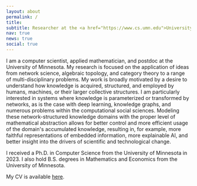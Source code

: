 ```yaml
---
layout: about
permalink: /
title: 
subtitle: Researcher at the <a href="https://www.cs.umn.edu">University of Minnesota</a>.
nav: true
news: true
social: true
---
```


I am a computer scientist, applied mathematician, and postdoc at the University of Minnesota. My research is focused on the application of ideas from network science, algebraic topology, and category theory to a range of multi-disciplinary problems. 
My work is broadly motivated by a desire to understand how knowledge is acquired, structured, and employed by humans, machines, or their larger collective structures.
I am particularly interested in systems where knowledge is parameterized or transformed by networks, as is the case with deep learning, knowledge graphs, and numerous problems within the computational social sciences. Modeling these network-structured knowledge domains with the proper level of mathematical abstraction allows for better control and more efficient usage of the domain's accumulated knowledge, resulting in, for example, more faithful representations of embedded information, more explainable AI, and better insight into the drivers of scientific and technological change.

I received a Ph.D. in Computer Science from the University of Minnesota in 2023. I also hold B.S. degrees in Mathematics and Economics from the University of Minnesota. 

My CV is available [here](https://s3.amazonaws.com/gebhartom.com/Gebhart_CV.pdf).
